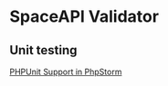 SpaceAPI Validator
==================

Unit testing
------------

[PHPUnit Support in PhpStorm](http://youtu.be/wPVXgTl6f7w)